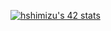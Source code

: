[![hshimizu's 42 stats](https://badge.mediaplus.ma/darkblue/hshimizu?1337Badge=off&UM6P=off)](https://github.com/oakoudad/badge42)
